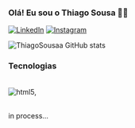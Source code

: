 ### Olá! Eu sou o Thiago Sousa 🙇‍♂️

[![LinkedIn](https://img.shields.io/badge/LinkedIn-0077B5?style=for-the-badge&logo=linkedin&logoColor=white)](https://www.linkedin.com/in/thiago-de-sousa-s-489a3a21a/)
[![Instagram](https://img.shields.io/badge/Instagram-E4405F?style=for-the-badge&logo=instagram&logoColor=white)](https://www.instagram.com/thz_tlzo/)


![ThiagoSousaa GitHub stats](https://github-readme-stats.vercel.app/api?username=ThiagoSousaa&show_icons=true&theme=tokyonight)


### Tecnologias 

<div style="display: inline_block"><br/>
   <img align="center" alt="html5," src="https://img.shields.io/badge/Python-3776AB?style=for-the-badge&logo=python&logoColor=white"/>
</div><br/>

in process...

